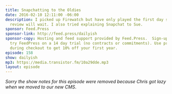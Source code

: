 ```yaml
---
title: Snapchatting to the Oldies
date: 2016-02-10 12:11:00 -06:00
description: I picked up Firewatch but have only played the first day so official
  review will wait. I also tried explaining Snapchat to Sue.
sponsor: Feed.Press
sponsor-link: http://feed.press/dailyish
sponsor-copy: Hosting and feed support provided by Feed.Press.  Sign-up today and
  try FeedPress on a 14 day trial (no contracts or commitments). Use promo code "dailyish"
  during checkout to get 10% off your first year.
episode: 158
show: dailyish
mp3: https://media.transistor.fm/10a29dde.mp3
layout: episode
---
```


<em>Sorry the show notes for this episode were removed because Chris got lazy when we moved to our new CMS</em>.
